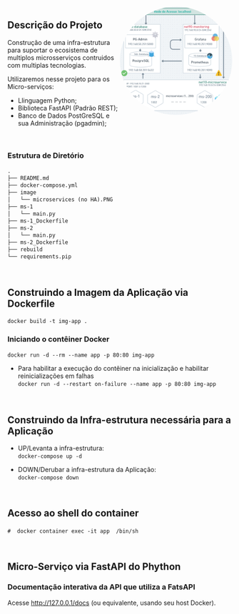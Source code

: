 <div style="display: inline_block">
  <img align="right" alt="Dev-pic" style="border-radius: 50%; width: 50%; height:auto;" src="https://github.com/dev-carvalho/python/blob/main/py-docker/image/microservices%20(no%20HA).PNG">
</div>

## Descrição do Projeto
Construção de uma infra-estrutura para suportar o ecosistema de multiplos microsserviços contruidos com multiplas tecnologias. 

Utilizaremos nesse projeto para os Micro-serviços:
- Llinguagem Python;
- Biblioteca FastAPI (Padrão REST);
- Banco de Dados PostGreSQL e sua Administração (pgadmin);

<br>

### Estrutura de Diretório

```
.
├── README.md
├── docker-compose.yml
├── image
│   └── microservices (no HA).PNG
├── ms-1
│   └── main.py
├── ms-1_Dockerfile
├── ms-2
│   └── main.py
├── ms-2_Dockerfile
├── rebuild
└── requirements.pip
```

<br>

## Construindo a Imagem da Aplicação via Dockerfile

`docker build -t img-app .`

### Iniciando o contêiner Docker

`docker run -d --rm --name app -p 80:80 img-app`

- Para habilitar a execução do contêiner na inicialização e habilitar reinicializações em falhas<br>
`docker run -d --restart on-failure --name app -p 80:80 img-app`

<br>

## Construindo da Infra-estrutura necessária para a Aplicação

- UP/Levanta a infra-estrutura: <br>
`docker-compose up -d`

- DOWN/Derubar a infra-estrutura da Aplicação: <br>
`docker-compose down`

<br>

## Acesso ao shell do container 

`#  docker container exec -it app  /bin/sh`

<br>

## Micro-Serviço via FastAPI do Phython 

### Documentação interativa da API que utiliza a FatsAPI

 Acesse http://127.0.0.1/docs (ou equivalente, usando seu host Docker).

<br>
